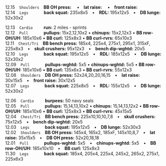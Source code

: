 12.15 `Shoulders` **BB OH press:**   • **lat raise:**   • **front raise:**  
12.14 `Legs     ` **back squat:** 235x8x5 • **RDL:** 195x12x5 • **DB lunge:** 52x30x2  

12.13 `Cardio   ` **run:** 2 miles - sprints  
12.12 `Pull     ` **pullups:** 15x2,12,10x2 • **chinups:** 15x2,12x3 • **BB row-OH/UH:** 185x10x6 • **BB curl:** 125x8x3 • **BB curl-rvrs:** 65x10x3  
12.11 `Chest/Tri` **BB bench press:** 185x4, 225x4, 275x1, 295x1, 315xF, 225x8x3 • **skull crushers:** 95x12x3 • **bench dip-wghtd:** 20x5  
12.10 `Legs     ` **back squat:** 195x12x5 • **RDL:** 185x12x5 • **DB lunge:** 52x30x2  
12.09 `Pull     ` **pullups-wghtd:** 5x5 • **chinups-wghtd:** 5x5 • **BB row-OH/UH:** 185x10x6 • **BB curl:** 135x6x3 • **BB curl-rvrs:** 55x12x3  
12.08 `Shoulders` **DB OH press:** 52x24,20,20,16,15 • **lat raise:** 30x15x5 • **front raise:** 30x12x5  
12.07 `Legs     ` **back squat:** 225x8x5 • **RDL:** 155x12x5 • **DB lunge:** 52x30x2  

12.06 `Cardio   ` **burpees:** 50 navy seals  
12.05 `Pull     ` **pullups:** 15,14,13,10x2 • **chinups:** 15,14,13,12x2 • **BB row-OH/UH:** 185x10x6 • **BB curl:** 125x8x3 • **BB curl-rvrs:** 45x15x5  
12.04 `Chest/Tri` **BB bench press:** 225x10,10,10,7,8 • **skull crushers:** 75x12x5 • **bench dip-wghtd:** 20x5  
12.03 `Legs     ` **back squat:** 195x12x5 • **DB lunge:** 52x30x3  
12.02 `Shoulders` **BB OH press:** 145x4, 165x2, 185xF, 145x10,8,7 • **lat raise:** 35x15x5 • **DB OH press:** 52x20,18,18  
12.01 `Pull     ` **pullups-wghtd:** 5x5 • **chinups-wghtd:** 5x5 • **BB row-OH/UH:** 185x10x10 • **BB curl:** 125x8x3  
11.30 `Legs     ` **back squat:** 185x4, 205x4, 225x4, 245x2, 265x2, 275x1, 225x6x3  
